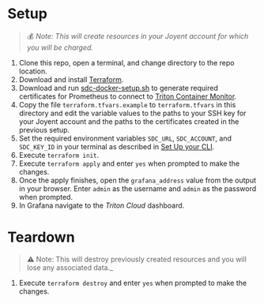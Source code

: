 # Setup

> :moneybag: _Note: This will create resources in your Joyent account for which you will be charged._

1. Clone this repo, open a terminal, and change directory to the repo location.
1. Download and install [Terraform](https://www.terraform.io/downloads.html).
1. Download and run [sdc-docker-setup.sh](https://raw.githubusercontent.com/joyent/sdc-docker/master/tools/sdc-docker-setup.sh) 
to generate required certificates for Prometheus to connect to [Triton Container Monitor](https://docs.joyent.com/public-cloud/api/prometheus).
1. Copy the file `terraform.tfvars.example` to `terraform.tfvars` in this directory and edit the variable values to the paths 
to your SSH key for your Joyent account and the paths to the certificates created in the previous setup.
1. Set the required environment variables `SDC_URL`, `SDC_ACCOUNT`, and `SDC_KEY_ID` in your terminal as described in 
[Set Up your CLI](https://apidocs.joyent.com/cloudapi/#set-up-your-cli). 
1. Execute `terraform init`.
1. Execute `terraform apply` and enter `yes` when prompted to make the changes.
1. Once the apply finishes, open the `grafana_address` value from the output in your browser. Enter `admin` as the 
username and `admin` as the password when prompted.
1. In Grafana navigate to the _Triton Cloud_ dashboard.

# Teardown

> :warning: Note: This will destroy previously created resources and you will lose any associated data._

1. Execute `terraform destroy` and enter `yes` when prompted to make the changes.
